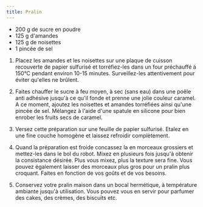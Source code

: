 ```yaml
---
title: Pralin
---
```


- 200 g de sucre en poudre
- 125 g d'amandes
- 125 g de noisettes
- 1 pincée de sel

1. Placez les amandes et les noisettes sur une plaque de cuisson recouverte de papier
   sulfurisé et torréfiez-les dans un four préchauffé à 150°C pendant environ 10-15
   minutes. Surveillez-les attentivement pour éviter qu'elles ne brûlent.

1. Faites chauffer le sucre à feu moyen, à sec (sans eau) dans une poêle anti
   adhésive jusqu'à ce qu'il fonde et prenne une jolie couleur caramel. A ce moment,
   ajoutez les noisettes et amandes torréfiées ainsi qu'une pincée de sel. Mélangez à
   l'aide d'une spatule en silicone pour bien enrober les fruits secs de caramel.

1. Versez cette préparation sur une feuille de papier sulfurisé. Etalez en une fine
   couche homogène et laissez refroidir complètement.

1. Quand la préparation est froide concassez la en morceaux grossiers et mettez-les
   dans le bol du robot. Mixez en plusieurs fois jusqu'à obtenir la consistance désirée.
   Plus vous mixez, plus la texture sera fine. Vous pouvez également laisser des
   morceaux plus gros pour un pralin plus croquant. Faites en fonction de vos goûts et de vos besoins.

1. Conservez votre pralin maison dans un bocal hermétique, à température ambiante jusqu'à
   utilisation. Vous pouvez vous en servir pour parfumer des cakes, des crèmes, des biscuits etc.
